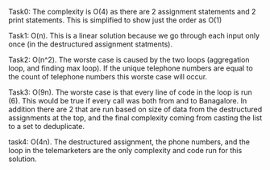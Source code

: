 Task0:  The complexity is O(4) as there are 2 assignment statements and 2 print statements.  This is simplified to show just the order as O(1)

Task1: O(n).  This is a linear solution because we go through each input only once (in the destructured assignment statments).

Task2: O(n^2).  The worste case is caused by the two loops (aggregation loop, and finding max loop).  If the unique telephone numbers are equal to the count of telephone numbers this worste case will occur. 

Task3:  O(9n).  The worste case is that every line of code in the loop is run (6).  This would be true if every call was both from and to Banagalore.  In addition there are 2 that are run based on size of data from the destructured assignments at the top, and the final complexity coming from casting the list to a set to deduplicate.

task4:  O(4n).  The destructured assignment, the phone numbers, and the loop in the telemarketers are the only complexity and code run for this solution.